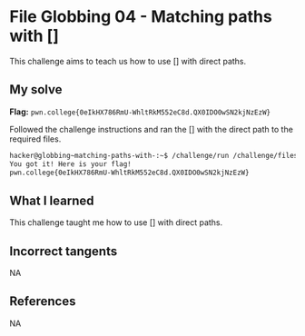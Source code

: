 # File Globbing 04 - Matching paths with []
This challenge aims to teach us how to use [] with direct paths.

## My solve
**Flag:** `pwn.college{0eIkHX786RmU-WhltRkM552eC8d.QX0IDO0wSN2kjNzEzW}`

Followed the challenge instructions and ran the [] with the direct path to the required files.

```bash
hacker@globbing~matching-paths-with-:~$ /challenge/run /challenge/files/file_[bash]
You got it! Here is your flag!
pwn.college{0eIkHX786RmU-WhltRkM552eC8d.QX0IDO0wSN2kjNzEzW}
```

## What I learned 
This challenge taught me how to use [] with direct paths.

## Incorrect tangents 
NA

## References
NA
